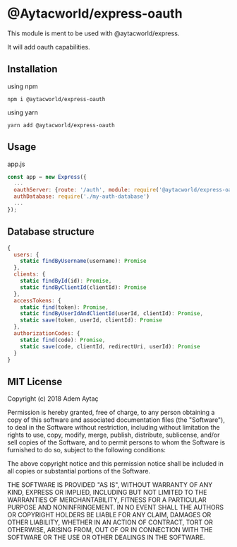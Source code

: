 # @Aytacworld/express-oauth

This module is ment to be used with @aytacworld/express.

It will add oauth capabilities.

## Installation

using npm

`npm i @aytacworld/express-oauth`

using yarn

`yarn add @aytacworld/express-oauth`

## Usage

app.js
```javascript
const app = new Express({
  ...
  oauthServer: {route: '/auth', module: require('@aytacworld/express-oauth')},
  authDatabase: require('./my-auth-database')
  ...
});
```

## Database structure

```javascript
{
  users: {
    static findByUsername(username): Promise
  },
  clients: {
    static findById(id): Promise,
    static findByClientId(clientId): Promise
  },
  accessTokens: {
    static find(token): Promise,
    static findByUserIdAndClientId(userId, clientId): Promise,
    static save(token, userId, clientId): Promise
  },
  authorizationCodes: {
    static find(code): Promise,
    static save(code, clientId, redirectUri, userId): Promise
  }
}
```

## MIT License

Copyright (c) 2018 Adem Aytaç

Permission is hereby granted, free of charge, to any person obtaining a copy
of this software and associated documentation files (the "Software"), to deal
in the Software without restriction, including without limitation the rights
to use, copy, modify, merge, publish, distribute, sublicense, and/or sell
copies of the Software, and to permit persons to whom the Software is
furnished to do so, subject to the following conditions:

The above copyright notice and this permission notice shall be included in all
copies or substantial portions of the Software.

THE SOFTWARE IS PROVIDED "AS IS", WITHOUT WARRANTY OF ANY KIND, EXPRESS OR
IMPLIED, INCLUDING BUT NOT LIMITED TO THE WARRANTIES OF MERCHANTABILITY,
FITNESS FOR A PARTICULAR PURPOSE AND NONINFRINGEMENT. IN NO EVENT SHALL THE
AUTHORS OR COPYRIGHT HOLDERS BE LIABLE FOR ANY CLAIM, DAMAGES OR OTHER
LIABILITY, WHETHER IN AN ACTION OF CONTRACT, TORT OR OTHERWISE, ARISING FROM,
OUT OF OR IN CONNECTION WITH THE SOFTWARE OR THE USE OR OTHER DEALINGS IN THE
SOFTWARE.
